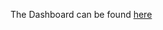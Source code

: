 <p>The Dashboard can be found <a href="https://public.tableau.com/views/MavenChallengeTrains/UKNationalRailAnalysis?:language=en-US&:sid=&:display_count=n&:origin=viz_share_link" target="_blank" rel="noopener noreferrer">here</a> </p>
